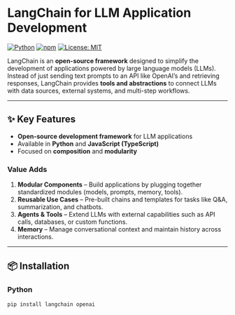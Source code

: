 # LangChain for LLM Application Development

[![Python](https://img.shields.io/badge/python-3.8%2B-blue.svg)](https://www.python.org/) 
[![npm](https://img.shields.io/npm/v/langchain.svg)](https://www.npmjs.com/package/langchain) 
[![License: MIT](https://img.shields.io/badge/License-MIT-yellow.svg)](LICENSE) 
<!--[![Stars](https://img.shields.io/github/stars/your-username/LangChain-For-LLM-Application-Development?style=social)](https://github.com/your-username/LangChain-For-LLM-Application-Development/stargazers)-->

LangChain is an **open-source framework** designed to simplify the development of applications powered by large language models (LLMs). Instead of just sending text prompts to an API like OpenAI’s and retrieving responses, LangChain provides **tools and abstractions** to connect LLMs with data sources, external systems, and multi-step workflows.

---

## ✨ Key Features
- **Open-source development framework** for LLM applications  
- Available in **Python** and **JavaScript (TypeScript)**  
- Focused on **composition** and **modularity**

### Value Adds
1. **Modular Components** – Build applications by plugging together standardized modules (models, prompts, memory, tools).  
2. **Reusable Use Cases** – Pre-built chains and templates for tasks like Q&A, summarization, and chatbots.  
3. **Agents & Tools** – Extend LLMs with external capabilities such as API calls, databases, or custom functions.  
4. **Memory** – Manage conversational context and maintain history across interactions.  

---

## 📦 Installation

### Python
```bash
pip install langchain openai
